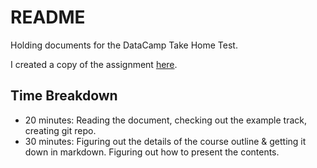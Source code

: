 README
======

Holding documents for the DataCamp Take Home Test.

I created a copy of the assignment [here](https://docs.google.com/document/d/1w9UgG2my-0JiP2ucIDRosMjIzmalSPGH9BWAAPMBXpg/edit#).

Time Breakdown
--------------

* 20 minutes: Reading the document, checking out the example track, creating
  git repo.
* 30 minutes: Figuring out the details of the course outline & getting it down
  in markdown. Figuring out how to present the contents.

